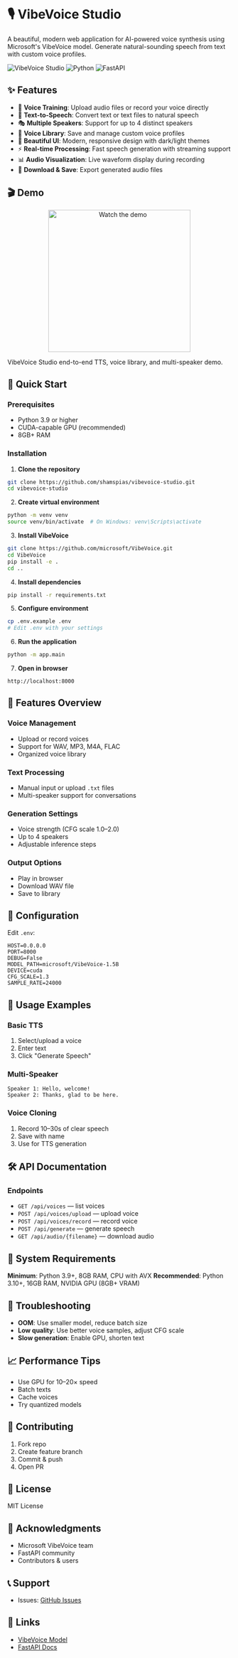 # 🎙️ VibeVoice Studio

A beautiful, modern web application for AI-powered voice synthesis using Microsoft's VibeVoice model. Generate natural-sounding speech from text with custom voice profiles.

![VibeVoice Studio](https://img.shields.io/badge/VibeVoice-Studio-purple?style=for-the-badge&logo=microphone)
![Python](https://img.shields.io/badge/Python-3.9+-blue?style=for-the-badge&logo=python)
![FastAPI](https://img.shields.io/badge/FastAPI-Modern-green?style=for-the-badge&logo=fastapi)

## ✨ Features

- 🎤 **Voice Training**: Upload audio files or record your voice directly  
- 📝 **Text-to-Speech**: Convert text or text files to natural speech  
- 🎭 **Multiple Speakers**: Support for up to 4 distinct speakers  
- 💾 **Voice Library**: Save and manage custom voice profiles  
- 🎨 **Beautiful UI**: Modern, responsive design with dark/light themes  
- ⚡ **Real-time Processing**: Fast speech generation with streaming support  
- 📊 **Audio Visualization**: Live waveform display during recording  
- 💾 **Download & Save**: Export generated audio files  

## 🎬 Demo

<p align="center">
  <a href="https://github.com/user-attachments/assets/98868684-3c8c-40bf-848a-d13f9c8f1913">
    <img src="https://github.com/shamspias/vibevoice-studio/raw/main/assets/thumbnail.png" width="320" alt="Watch the demo">
  </a>
</p>


<figcaption>VibeVoice Studio end-to-end TTS, voice library, and multi-speaker demo.</figcaption>


## 🚀 Quick Start

### Prerequisites
- Python 3.9 or higher  
- CUDA-capable GPU (recommended)  
- 8GB+ RAM  

### Installation

1. **Clone the repository**
```bash
git clone https://github.com/shamspias/vibevoice-studio.git
cd vibevoice-studio
````

2. **Create virtual environment**

```bash
python -m venv venv
source venv/bin/activate  # On Windows: venv\Scripts\activate
```

3. **Install VibeVoice**

```bash
git clone https://github.com/microsoft/VibeVoice.git
cd VibeVoice
pip install -e .
cd ..
```

4. **Install dependencies**

```bash
pip install -r requirements.txt
```

5. **Configure environment**

```bash
cp .env.example .env
# Edit .env with your settings
```

6. **Run the application**

```bash
python -m app.main
```

7. **Open in browser**

```
http://localhost:8000
```

## 🎨 Features Overview

### Voice Management

* Upload or record voices
* Support for WAV, MP3, M4A, FLAC
* Organized voice library

### Text Processing

* Manual input or upload `.txt` files
* Multi-speaker support for conversations

### Generation Settings

* Voice strength (CFG scale 1.0–2.0)
* Up to 4 speakers
* Adjustable inference steps

### Output Options

* Play in browser
* Download WAV file
* Save to library

## 🔧 Configuration

Edit `.env`:

```env
HOST=0.0.0.0
PORT=8000
DEBUG=False
MODEL_PATH=microsoft/VibeVoice-1.5B
DEVICE=cuda
CFG_SCALE=1.3
SAMPLE_RATE=24000
```

## 🎯 Usage Examples

### Basic TTS

1. Select/upload a voice
2. Enter text
3. Click "Generate Speech"

### Multi-Speaker

```text
Speaker 1: Hello, welcome!
Speaker 2: Thanks, glad to be here.
```

### Voice Cloning

1. Record 10–30s of clear speech
2. Save with name
3. Use for TTS generation

## 🛠️ API Documentation

### Endpoints

* `GET /api/voices` — list voices
* `POST /api/voices/upload` — upload voice
* `POST /api/voices/record` — record voice
* `POST /api/generate` — generate speech
* `GET /api/audio/{filename}` — download audio

## 🚦 System Requirements

**Minimum**: Python 3.9+, 8GB RAM, CPU with AVX
**Recommended**: Python 3.10+, 16GB RAM, NVIDIA GPU (8GB+ VRAM)

## 🐛 Troubleshooting

* **OOM**: Use smaller model, reduce batch size
* **Low quality**: Use better voice samples, adjust CFG scale
* **Slow generation**: Enable GPU, shorten text

## 📈 Performance Tips

* Use GPU for 10–20× speed
* Batch texts
* Cache voices
* Try quantized models

## 🤝 Contributing

1. Fork repo
2. Create feature branch
3. Commit & push
4. Open PR

## 📄 License

MIT License

## 🙏 Acknowledgments

* Microsoft VibeVoice team
* FastAPI community
* Contributors & users

## 📞 Support

* Issues: [GitHub Issues](https://github.com/shamspias/vibevoice-app/issues)

## 🔗 Links

* [VibeVoice Model](https://github.com/microsoft/VibeVoice)
* [FastAPI Docs](https://fastapi.tiangolo.com)
